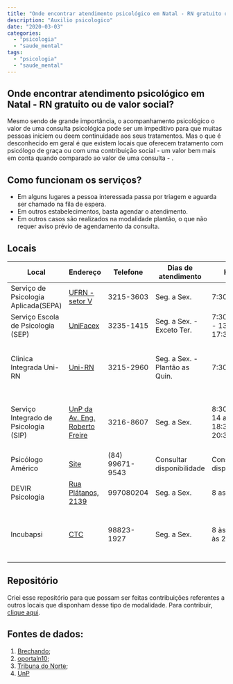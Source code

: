 ```yaml
---
title: "Onde encontrar atendimento psicológico em Natal - RN gratuito ou de valor social?"
description: "Auxilio psicologico"
date: "2020-03-03"
categories:
  - "psicologia"
  - "saude_mental"
tags:
  - "psicologia"
  - "saude_mental"
---
```


## Onde encontrar atendimento psicológico em Natal - RN gratuito ou de valor social?

 Mesmo sendo de grande importância, o acompanhamento psicológico o valor de uma consulta psicológica pode ser um impeditivo para que muitas pessoas iniciem ou deem continuidade aos seus tratamentos. 
Mas o que é desconhecido em geral é que existem locais que oferecem tratamento com psicólogo de graça ou com uma contribuição social - um valor bem mais em conta quando comparado ao valor de uma consulta - .


## Como funcionam os serviços?
   - Em alguns lugares a pessoa interessada passa por triagem e aguarda ser chamado na fila de espera.
   - Em outros estabelecimentos, basta agendar o atendimento.
   - Em outros casos são realizados na modalidade plantão, o que não requer aviso prévio de agendamento da consulta.



## Locais 
|  Local                    | Endereço             | Telefone     | Dias de atendimento | Horário | Valor |
| ------------------------- | ------------------ | ------------------ | ------------------ | ------------------ | ------------------ |
| Serviço de Psicologia Aplicada(SEPA) | [UFRN - setor V](https://www.google.com.br/maps/search/UFRN,+setor+V/@-5.8392941,-35.1997485,18z/data=!3m1!4b1) |3215-3603 | Seg. a Sex. | 7:30 as 17:30 | Conforme a renda |
| Serviço Escola de Psicologia (SEP) | [UniFacex](https://www.google.com.br/maps/place/UniFacex+-+Centro+Universit%C3%A1rio+Facex/@-5.8516137,-35.2088087,17z/data=!3m1!4b1!4m5!3m4!1s0x7b2ff64fef1ccdb:0x1ed4034f3d67757!8m2!3d-5.851619!4d-35.20662) |3235-1415 | Seg. a Sex. - Exceto Ter. | 7:30 as 11:30 - 13:30 as 17:30 | Gratuito |
| Clinica Integrada Uni-RN | [Uni-RN](https://www.google.com.br/maps/place/Centro+Universit%C3%A1rio+do+Rio+Grande+do+Nortegci+IIR/@-5.7938216,-35.1933153,18.25z/data=!4m5!3m4!1s0x7b300141bee4bf5:0x2f94c82726a27997!8m2!3d-5.7942478!4d-35.193245) |3215-2960 | Seg. a Sex. - Plantão as Quin. | 7:30 as 21 | Gratuito ou conforme a renda após avaliação |
| Serviço Integrado de Psicologia (SIP)| [UnP da Av. Eng. Roberto Freire](https://www.google.com/maps?q=UnP+da+Av.+Eng.+Roberto+Freire&um=1&ie=UTF-8&sa=X&ved=2ahUKEwi6jKrOqv3nAhUiLbkGHUTbAOMQ_AUoAXoECCIQAw)| 3216-8607 | Seg. a Sex. | 8:30 as 11 - 14 as 17:30 - 18:30 as 20:30 | Gratuito ou conforme a renda após avaliação |
| Psicólogo Américo | [Site](https://americopsi.wixsite.com/site) | (84) 99671-9543| Consultar disponibilidade | Consultar disponibilidade | Valor social|
|DEVIR Psicologia | [Rua Plátanos, 2139](https://www.google.com/maps/place/DEVIR+Psicologia+-+Espa%C3%A7o+Terap%C3%AAutico+Social/@-5.8702951,-35.22493,17z/data=!3m1!4b1!4m5!3m4!1s0x7b255ced536b2a7:0xeefa13c4419c82e9!8m2!3d-5.8702951!4d-35.2227413)| 997080204| Seg. a Sex. | 8 as 18 | Valor social|
|Incubapsi |[CTC](https://www.google.com/maps/dir//CTC+-+Corporate+Tower+Center+-+Av.+Amintas+Barros,+3700+-+Lagoa+Nova,+Natal+-+RN,+59075-810/data=!4m6!4m5!1m1!4e2!1m2!1m1!1s0x7b2fff30dc13bbd:0x2c8640fda09bf153?sa=X&ved=2ahUKEwiJpZn3lpHoAhX_HbkGHfBRDJAQ48ADMAB6BAgVEC4)|98823-1927 | Seg. a Sex. | 8 às 12 - 14h às 22h |Primeira sessão R$50 e demais conforme a renda |
## Repositório
Criei esse repositório para que possam ser feitas contribuições referentes a outros locais que disponham desse tipo de modalidade.
Para contribuir, [clique aqui](https://github.com/mrncstt/Servico_Psicologico/blob/master/README.md).


## Fontes de dados:

1.  [Brechando](https://www.brechando.com/2019/02/onde-procurar-servicos-de-psicologia-de-graca-em-natal/);
2.  [oportaln10](https://oportaln10.com.br/faculdade-oferece-atendimento-psicologico-gratuito-em-natal-90859/);
3.  [Tribuna do Norte](http://www.tribunadonorte.com.br/noticia/ufrn-oferece-acompanhamento-psicola-gico-gratuito/374945);
4.  [UnP](https://unp.br/noticias/servico-de-psicologia-abre-vagas-a-baixo-custo-em-natal/)


